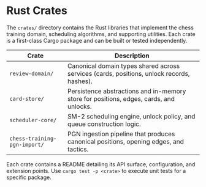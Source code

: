 # Rust Crates

The `crates/` directory contains the Rust libraries that implement the chess training domain, scheduling algorithms, and supporting utilities. Each crate is a first-class Cargo package and can be built or tested independently.

| Crate | Description |
| --- | --- |
| `review-domain/` | Canonical domain types shared across services (cards, positions, unlock records, hashes). |
| `card-store/` | Persistence abstractions and in-memory store for positions, edges, cards, and unlocks. |
| `scheduler-core/` | SM-2 scheduling engine, unlock policy, and queue construction logic. |
| `chess-training-pgn-import/` | PGN ingestion pipeline that produces canonical positions, opening edges, and tactics. |

Each crate contains a README detailing its API surface, configuration, and extension points. Use `cargo test -p <crate>` to execute unit tests for a specific package.
